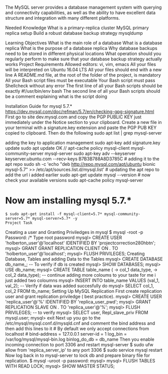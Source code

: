 The MySQL server provides a database management system with querying and connectivity capabilities, as well as the ability to have excellent data structure and integration with many different platforms.

Needed Knowledge
	What is a primary-replica cluster
	MySQL primary replica setup
	Build a robust database backup strategy
	mysqldump

Learning Objectives
	What is the main role of a database
	What is a database replica
	What is the purpose of a database replica
	Why database backups need to be stored in different physical locations
	What operation should you regularly perform to make sure that your database backup strategy actually works
Project Requirements
	Allowed editors: vi, vim, emacs
	All your files will be interpreted on Ubuntu 16.04 LTS
	All your files should end with a new line
	A README.md file, at the root of the folder of the project, is mandatory
	All your Bash script files must be executable
	Your Bash script must pass Shellcheck without any error
The first line of all your Bash scripts should be exactly #!/usr/bin/env bash
The second line of all your Bash scripts should be a comment explaining what is the script doing

Installation Guide for mysql 5.7.*
https://dev.mysql.com/doc/refman/5.7/en/checking-gpg-signature.html
First go to site dev.mysql.com and copy the PGP PUBLIC KEY just immediately under the Notice section to your clipboard.
Create a new file in your terminal with a signature.key extension and paste the PGP PUB KEY copied to clipboard.
Then do the following
sudo apt list | grep mysql-server

adding the key to application management
sudo apt-key add signature.key
update
sudo apt update
	OK
// apt-cache policy mysql-client mysql-community-server mysql-server
sudo apt-key adv --keyserver keyserver.ubuntu.com --recv-keys B7B3B788A8D3785C
	# adding it to the apt repo
sudo sh -c 'echo "deb http://repo.mysql.com/apt/ubuntu bionic mysql-5.7" >> /etc/apt/sources.list.d/mysql.list'
	# updating the apt repo to add the url i added earlier
sudo apt-get update
mysql --version
	# now check your available versions
sudo apt-cache policy mysql-server

# Now am installing mysql 5.7.*
	$ sudo apt-get install -f mysql-client=5.7* mysql-community-server=5.7* mysql-server=5.7* -y
	Project Task
Creating a user and Granting Priviledges in mysql
	$ mysql -root -p
	Password:	/* Type root password
	mysql> CREATE USER 'holberton_user'@'localhost' IDENTIFIED BY 'projectcorrection280hbtn';
	mysql> GRANT GRANT REPLICATION CLIENT ON *.* TO 'holberton_user'@'localhost';
	mysql> FLUSH PRIVILEGES;
Creating Database, Tables and adding Data to the Tables
	mysql> CREATE DATABASE db_name_;
	-- To verify if db is created
	mysql> SHOW DATABASES;
	mysql> USE db_name;
	mysql> CREATE TABLE table_name (
	-> col_1 data_type,
	-> col_2 data_type);
-- continue adding more coloums to your taste for me i just added two coloumns
	mysql> INSERT INTO table_name VALUES (val_1, val_2);
-- Verify if data was added succesfully do
	mysql> SELECT col_1, col_2 FROM tb_name;
	Setting Up MySQL Replication
	First create replication user and grant replication priviledge ( best practice).
	mysql> CREATE USER 'replica_user'@'%' IDENTIFIED BY 'replica_user_pwd';
	mysql> GRANT REPLICATION SLAVE ON *.* TO 'replica_user'@'%';
	mysql> FLUSH PRIVILEGES;
-- to verify
	mysql> SELECT user, Repl_slave_priv FROM mysql.user;
	mysql> exit
Next up you go to the /etc/mysql/mysql.conf.d/mysqld.cnf and comment the bind address and then add this lines to it
	# By default we only accept connections from localhost
	# bind-address = 127.0.0.1
	server-id = 1
	log_bin = /var/log/mysql/mysql-bin.log
	binlog_do_db = db_name
	Then you enable incoming connection to port 3306 and restart mysql-server
	$ sudo ufw allow from 'replica_server_ip' to any port 3306
	$ sudo service mysql restart
Now log back in to mysql-server to lock db and prepare binary file for replication.
	$ mysql -uroot -p
	password:
	mysql>
	mysql> FLUSH TABLES WITH READ LOCK;
	mysql> SHOW MASTER STATUS;
